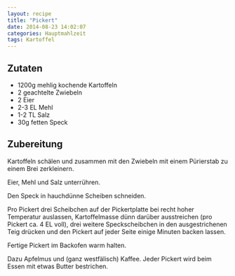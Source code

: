 ```yaml
---
layout: recipe
title: "Pickert"
date: 2014-08-23 14:02:07
categories: Hauptmahlzeit
tags: Kartoffel
---
```


## Zutaten

* 1200g mehlig kochende Kartoffeln
* 2 geachtelte Zwiebeln
* 2 Eier
* 2-3 EL Mehl
* 1-2 TL Salz
* 30g fetten Speck

## Zubereitung

Kartoffeln schälen und zusammen mit den Zwiebeln mit einem Pürierstab zu einem Brei zerkleinern.

Eier, Mehl und Salz unterrühren.

Den Speck in hauchdünne Scheiben schneiden.

Pro Pickert drei Scheibchen auf der Pickertplatte bei recht hoher Temperatur auslassen, Kartoffelmasse dünn darüber ausstreichen (pro Pickert ca. 4 EL voll), drei weitere Speckscheibchen in den ausgestrichenen Teig drücken und den Pickert auf jeder Seite einige Minuten backen lassen.

Fertige Pickert im Backofen warm halten.

Dazu Apfelmus und (ganz westfälisch) Kaffee. Jeder Pickert wird beim Essen mit etwas Butter bestrichen.
